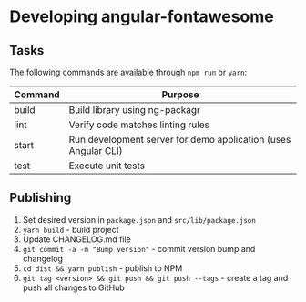 # Developing angular-fontawesome

## Tasks

The following commands are available through `npm run` or `yarn`:

Command     | Purpose
---         | ---
build       | Build library using ng-packagr
lint        | Verify code matches linting rules
start       | Run development server for demo application (uses Angular CLI)
test        | Execute unit tests

## Publishing

1. Set desired version in `package.json` and `src/lib/package.json`
1. `yarn build` - build project
1. Update CHANGELOG.md file
1. `git commit -a -m "Bump version"` - commit version bump and changelog
1. `cd dist && yarn publish` - publish to NPM
1. `git tag <version> && git push && git push --tags` - create a tag and push all changes to GitHub
